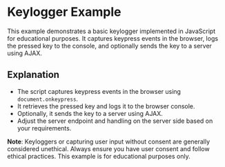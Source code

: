 # Keylogger Example

This example demonstrates a basic keylogger implemented in JavaScript for educational purposes. It captures keypress events in the browser, logs the pressed key to the console, and optionally sends the key to a server using AJAX.

## Explanation

- The script captures keypress events in the browser using `document.onkeypress`.
- It retrieves the pressed key and logs it to the browser console.
- Optionally, it sends the key to a server using AJAX.
- Adjust the server endpoint and handling on the server side based on your requirements.

**Note**: Keyloggers or capturing user input without consent are generally considered unethical. Always ensure you have user consent and follow ethical practices. This example is for educational purposes only.
